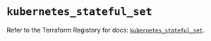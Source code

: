 # `kubernetes_stateful_set`

Refer to the Terraform Registory for docs: [`kubernetes_stateful_set`](https://registry.terraform.io/providers/hashicorp/kubernetes/2.20.0/docs/resources/stateful_set).
